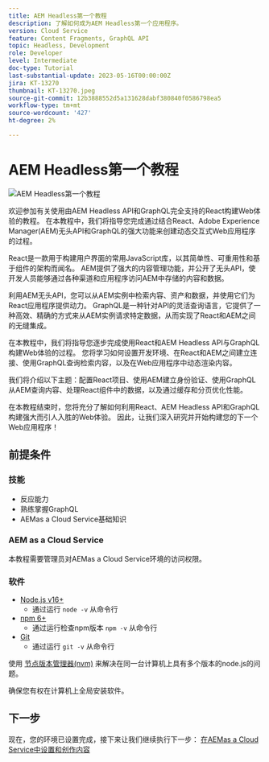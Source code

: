 ```yaml
---
title: AEM Headless第一个教程
description: 了解如何成为AEM Headless第一个应用程序。
version: Cloud Service
feature: Content Fragments, GraphQL API
topic: Headless, Development
role: Developer
level: Intermediate
doc-type: Tutorial
last-substantial-update: 2023-05-16T00:00:00Z
jira: KT-13270
thumbnail: KT-13270.jpeg
source-git-commit: 12b3888552d5a131628dabf380840f0586798ea5
workflow-type: tm+mt
source-wordcount: '427'
ht-degree: 2%

---
```



# AEM Headless第一个教程

![AEM Headless第一个教程](./assets/overview/overview.png)

欢迎参加有关使用由AEM Headless API和GraphQL完全支持的React构建Web体验的教程。 在本教程中，我们将指导您完成通过结合React、Adobe Experience Manager(AEM)无头API和GraphQL的强大功能来创建动态交互式Web应用程序的过程。

React是一款用于构建用户界面的常用JavaScript库，以其简单性、可重用性和基于组件的架构而闻名。 AEM提供了强大的内容管理功能，并公开了无头API，使开发人员能够通过各种渠道和应用程序访问AEM中存储的内容和数据。

利用AEM无头API，您可以从AEM实例中检索内容、资产和数据，并使用它们为React应用程序提供动力。 GraphQL是一种针对API的灵活查询语言，它提供了一种高效、精确的方式来从AEM实例请求特定数据，从而实现了React和AEM之间的无缝集成。

在本教程中，我们将指导您逐步完成使用React和AEM Headless API与GraphQL构建Web体验的过程。 您将学习如何设置开发环境、在React和AEM之间建立连接、使用GraphQL查询检索内容，以及在Web应用程序中动态渲染内容。

我们将介绍以下主题：配置React项目、使用AEM建立身份验证、使用GraphQL从AEM查询内容、处理React组件中的数据，以及通过缓存和分页优化性能。

在本教程结束时，您将充分了解如何利用React、AEM Headless API和GraphQL构建强大而引人入胜的Web体验。 因此，让我们深入研究并开始构建您的下一个Web应用程序！

## 前提条件

### 技能

+ 反应能力
+ 熟练掌握GraphQL
+ AEMas a Cloud Service基础知识

### AEM as a Cloud Service

本教程需要管理员对AEMas a Cloud Service环境的访问权限。

### 软件

+ [Node.js v16+](https://nodejs.org/en/)
   + 通过运行 `node -v` 从命令行
+ [npm 6+](https://www.npmjs.com/)
   + 通过运行检查npm版本 `npm -v` 从命令行
+ [Git](https://git-scm.com/)
   + 通过运行 `git -v` 从命令行

使用 [节点版本管理器(nvm)](https://github.com/nvm-sh/nvm) 来解决在同一台计算机上具有多个版本的node.js的问题。

确保您有权在计算机上全局安装软件。

## 下一步

现在，您的环境已设置完成，接下来让我们继续执行下一步： [在AEMas a Cloud Service中设置和创作内容](./1-content-modeling.md)

